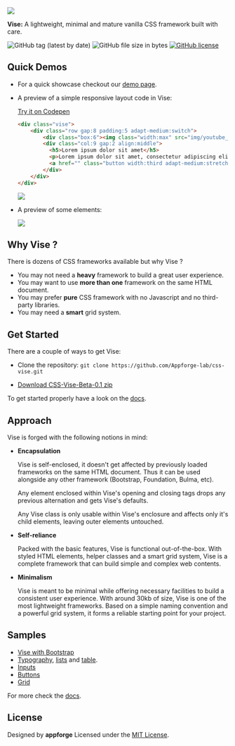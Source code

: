 <img src="http://appforgelab.com/vise/banner-8.svg"/>



**Vise:** A lightweight, minimal and mature vanilla CSS framework built with care.

![GitHub tag (latest by date)](https://img.shields.io/github/tag-date/Appforge-lab/css-vise.svg) ![GitHub file size in bytes](https://img.shields.io/github/size/Appforge-lab/CSS-Vise/vise-min.css.svg)
 [![GitHub license](https://img.shields.io/github/license/Naereen/StrapDown.js.svg)](https://github.com/Appforge-lab/CSS-Vise/blob/master/License)





## Quick Demos

- For a quick showcase checkout our [demo page](http://appforgelab.com/vise/).

- A preview of a simple responsive layout code in Vise:
  
  [Try it on Codepen](https://codepen.io/appforgelab/pen/BEmVVv)
  ```html
  <div class="vise">
      <div class="row gap:8 padding:5 adapt-medium:switch">		
          <div class="box:6"><img class="width:max" src="img/youtube_tutorial.svg"></div>
          <div class="col:9 gap:2 align:middle">
            <h5>Lorem ipsum dolor sit amet</h5>
            <p>Lorem ipsum dolor sit amet, consectetur adipiscing elit...</p>
            <a href="" class="button width:third adapt-medium:stretch">Action 1</a>
          </div>	
      </div>	
  </div>	
  ```
  <img src="http://appforgelab.com/vise/Vise-Layout-speed.gif"/>
  
- A preview of some elements:

  <img src="http://appforgelab.com/vise/Vise-Elements.gif"/>

## Why Vise ?

There is dozens of CSS frameworks available but why Vise ?

- You may not need a **heavy** framework to build a great user experience. 
- You may want to use **more than one** framework on the same HTML document.
- You may prefer **pure** CSS framework with no Javascript and no third-party libraries.
- You may need a **smart** grid system.

## Get Started

There are a couple of ways to get Vise:

- Clone the repository: `git clone https://github.com/Appforge-lab/css-vise.git` 

- [Download CSS-Vise-Beta-0.1 zip](https://github.com/Appforge-lab/css-vise/releases/download/Beta-0.1/css-vise.zip)

To get started properly have a look on the [docs](https://github.com/Appforge-lab/css-vise/tree/master/docs).

## Approach

Vise is forged with the following notions in mind:

- **Encapsulation**

  Vise is self-enclosed, it doesn't get affected by previously loaded frameworks on the same HTML document. Thus it can be used alongside any other framework (Bootstrap, Foundation, Bulma, etc).

  Any element enclosed within Vise's opening and closing tags drops any previous alternation and gets Vise's defaults.

  Any Vise class is only usable within Vise's enclosure and affects only it's child elements, leaving outer elements untouched.

- **Self-reliance**

  Packed with the basic features, Vise is functional out-of-the-box. With styled HTML elements, helper classes and a smart grid system, Vise is a complete framework that can build simple and complex web contents.

- **Minimalism**

  Vise is meant to be minimal while offering necessary facilities to build a consistent user experience. With around 30kb of size, Vise is one of the most lightweight frameworks. Based on a simple naming convention and a powerful grid system, it forms a reliable starting point for your project.

## Samples
- [Vise with Bootstrap](http://cssdeck.com/labs/kmeopejy)
- [Typography](http://cssdeck.com/labs/8k0gzi7f), [lists](http://cssdeck.com/labs/nozhcahn) and [table](http://cssdeck.com/labs/actgq3my).
- [Inputs](http://cssdeck.com/labs/9rggntje)
- [Buttons](http://cssdeck.com/labs/obllgv3i)
- [Grid](http://cssdeck.com/labs/salyee3a)

For more check the [docs](https://github.com/Appforge-lab/css-vise/tree/master/docs).

## License

Designed by **appforge** Licensed under the [MIT License](https://github.com/Appforge-lab/css-vise/blob/master/License).
